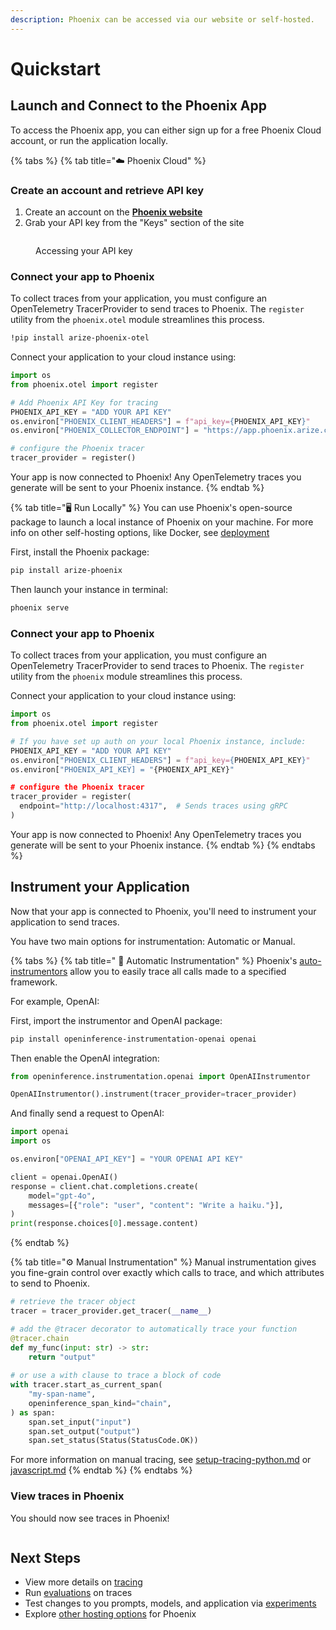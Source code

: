 ```yaml
---
description: Phoenix can be accessed via our website or self-hosted.
---
```


# Quickstart

## Launch and Connect to the Phoenix App

To access the Phoenix app, you can either sign up for a free Phoenix Cloud account, or run the application locally.

{% tabs %}
{% tab title="☁️ Phoenix Cloud" %}
### Create an account and retrieve API key

1. Create an account on the [**Phoenix website**](https://app.phoenix.arize.com/)
2. Grab your API key from the "Keys" section of the site

<figure><img src=".gitbook/assets/Screenshot 2024-10-29 at 2.28.28 PM.png" alt=""><figcaption><p>Accessing your API key</p></figcaption></figure>

### Connect your app to Phoenix

To collect traces from your application, you must configure an OpenTelemetry TracerProvider to send traces to Phoenix. The `register` utility from the `phoenix.otel` module streamlines this process.

```bash
!pip install arize-phoenix-otel
```

Connect your application to your cloud instance using:

```python
import os
from phoenix.otel import register

# Add Phoenix API Key for tracing
PHOENIX_API_KEY = "ADD YOUR API KEY"
os.environ["PHOENIX_CLIENT_HEADERS"] = f"api_key={PHOENIX_API_KEY}"
os.environ["PHOENIX_COLLECTOR_ENDPOINT"] = "https://app.phoenix.arize.com"

# configure the Phoenix tracer
tracer_provider = register() 
```

Your app is now connected to Phoenix! Any OpenTelemetry traces you generate will be sent to your Phoenix instance.
{% endtab %}

{% tab title="🖥️ Run Locally" %}
You can use Phoenix's open-source package to launch a local instance of Phoenix on your machine. For more info on other self-hosting options, like Docker, see [deployment](deployment/ "mention")

First, install the Phoenix package:

```bash
pip install arize-phoenix
```

Then launch your instance in terminal:

```bash
phoenix serve
```

### Connect your app to Phoenix

To collect traces from your application, you must configure an OpenTelemetry TracerProvider to send traces to Phoenix. The `register` utility from the `phoenix` module streamlines this process.

Connect your application to your cloud instance using:

```python
import os
from phoenix.otel import register

# If you have set up auth on your local Phoenix instance, include:
PHOENIX_API_KEY = "ADD YOUR API KEY"
os.environ["PHOENIX_CLIENT_HEADERS"] = f"api_key={PHOENIX_API_KEY}"
os.environ["PHOENIX_API_KEY] = "{PHOENIX_API_KEY}"

# configure the Phoenix tracer
tracer_provider = register(
  endpoint="http://localhost:4317",  # Sends traces using gRPC
) 
```

Your app is now connected to Phoenix! Any OpenTelemetry traces you generate will be sent to your Phoenix instance.
{% endtab %}
{% endtabs %}

## Instrument your Application

Now that your app is connected to Phoenix, you'll need to instrument your application to send traces.

You have two main options for instrumentation: Automatic or Manual.

{% tabs %}
{% tab title=" 🚀 Automatic Instrumentation" %}
Phoenix's [auto-instrumentors](tracing/integrations-tracing/) allow you to easily trace all calls made to a specified framework.

For example, OpenAI:

First, import the instrumentor and OpenAI package:

```bash
pip install openinference-instrumentation-openai openai
```

Then enable the OpenAI integration:

```python
from openinference.instrumentation.openai import OpenAIInstrumentor

OpenAIInstrumentor().instrument(tracer_provider=tracer_provider)
```

And finally send a request to OpenAI:

```python
import openai
import os

os.environ["OPENAI_API_KEY"] = "YOUR OPENAI API KEY"

client = openai.OpenAI()
response = client.chat.completions.create(
    model="gpt-4o",
    messages=[{"role": "user", "content": "Write a haiku."}],
)
print(response.choices[0].message.content)
```
{% endtab %}

{% tab title="⚙️ Manual Instrumentation" %}
Manual instrumentation gives you fine-grain control over exactly which calls to trace, and which attributes to send to Phoenix.

```python
# retrieve the tracer object
tracer = tracer_provider.get_tracer(__name__)

# add the @tracer decorator to automatically trace your function
@tracer.chain
def my_func(input: str) -> str:
    return "output"
    
# or use a with clause to trace a block of code
with tracer.start_as_current_span(
    "my-span-name",
    openinference_span_kind="chain",
) as span:
    span.set_input("input")
    span.set_output("output")
    span.set_status(Status(StatusCode.OK))
```

For more information on manual tracing, see [setup-tracing-python.md](tracing/how-to-tracing/setup-tracing-python.md "mention") or [javascript.md](tracing/how-to-tracing/javascript.md "mention")
{% endtab %}
{% endtabs %}

### View traces in Phoenix

You should now see traces in Phoenix!

<figure><img src=".gitbook/assets/Screenshot 2024-10-29 at 2.51.24 PM.png" alt=""><figcaption></figcaption></figure>

## Next Steps

* View more details on [tracing](tracing/llm-traces-1.md)&#x20;
* Run [evaluations](evaluation/evals.md) on traces
* Test changes to you prompts, models, and application via [experiments](datasets-and-experiments/how-to-experiments/run-experiments.md)
* Explore [other hosting options](deployment/) for Phoenix
